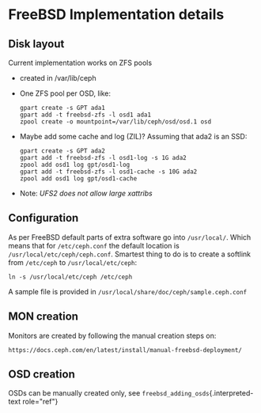 # FreeBSD Implementation details

## Disk layout

Current implementation works on ZFS pools

-   created in /var/lib/ceph

-   One ZFS pool per OSD, like:

        gpart create -s GPT ada1
        gpart add -t freebsd-zfs -l osd1 ada1
        zpool create -o mountpoint=/var/lib/ceph/osd/osd.1 osd

-   Maybe add some cache and log (ZIL)? Assuming that ada2 is an SSD:

        gpart create -s GPT ada2
        gpart add -t freebsd-zfs -l osd1-log -s 1G ada2
        zpool add osd1 log gpt/osd1-log
        gpart add -t freebsd-zfs -l osd1-cache -s 10G ada2
        zpool add osd1 log gpt/osd1-cache

-   Note: *UFS2 does not allow large xattribs*

## Configuration

As per FreeBSD default parts of extra software go into `/usr/local/`.
Which means that for `/etc/ceph.conf` the default location is
`/usr/local/etc/ceph/ceph.conf`. Smartest thing to do is to create a
softlink from `/etc/ceph` to `/usr/local/etc/ceph`:

    ln -s /usr/local/etc/ceph /etc/ceph

A sample file is provided in
`/usr/local/share/doc/ceph/sample.ceph.conf`

## MON creation

Monitors are created by following the manual creation steps on:

    https://docs.ceph.com/en/latest/install/manual-freebsd-deployment/

## OSD creation

OSDs can be manually created only, see
`freebsd_adding_osds`{.interpreted-text role="ref"}
